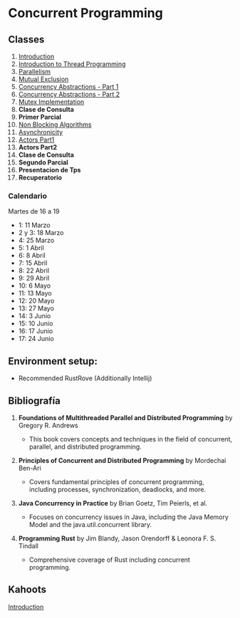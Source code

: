 # Concurrent Programming

## Classes


1. [Introduction](https://raw.githack.com/FacultadDeIngenieria/concurrency/main/slides/introduction.html)
2. [Introduction to Thread Programming](https://raw.githack.com/FacultadDeIngenieria/concurrency/main/slides/intro_java_rust.html)
3. [Parallelism](https://raw.githack.com/FacultadDeIngenieria/concurrency/main/slides/parallel.html)
4. [Mutual Exclusion](http://htmlpreview.github.io/?https://github.com/FacultadDeIngenieria/concurrency/blob/main/slides/mutex.html)
5. [Concurrency Abstractions - Part 1](https://raw.githack.com/FacultadDeIngenieria/concurrency/main/slides/abstractions1.html)
6. [Concurrency Abstractions - Part 2](https://raw.githack.com/FacultadDeIngenieria/concurrency/main/slides/abstractions2.html)
7. [Mutex Implementation](https://raw.githack.com/FacultadDeIngenieria/concurrency/main/slides/mutex-implementation.html)
8. **Clase de Consulta**
9. **Primer Parcial**
10. [Non Blocking Algorithms](https://raw.githack.com/FacultadDeIngenieria/concurrency/main/slides/nonblocking.html)
11. [Asynchronicity](https://raw.githack.com/FacultadDeIngenieria/concurrency/main/slides/async.html)
12. [Actors Part1](https://raw.githack.com/FacultadDeIngenieria/concurrency/main/slides/actors1.html)
13. **Actors Part2**
14. **Clase de Consulta**
15. **Segundo Parcial**
16. **Presentacion de Tps**
17. **Recuperatorio**


### Calendario
Martes de 16 a 19

- 1: 11 Marzo
- 2 y 3: 18 Marzo
- 4: 25 Marzo
- 5: 1 Abril
- 6: 8 Abril
- 7: 15 Abril
- 8: 22 Abril 
- 9: 29 Abril
- 10: 6 Mayo
- 11: 13 Mayo
- 12: 20 Mayo
- 13: 27 Mayo
- 14: 3 Junio
- 15: 10 Junio
- 16: 17 Junio
- 17: 24 Junio

## Environment setup:

- Recommended RustRove (Additionally Intellij)

## Bibliografía
1. **Foundations of Multithreaded Parallel and Distributed Programming** by Gregory R. Andrews
   * This book covers concepts and techniques in the field of concurrent, parallel, and distributed programming. 
2. **Principles of Concurrent and Distributed Programming** by Mordechai Ben-Ari
   * Covers fundamental principles of concurrent programming, including processes, synchronization, deadlocks, and more.

3. **Java Concurrency in Practice** by Brian Goetz, Tim Peierls, et al.
   * Focuses on concurrency issues in Java, including the Java Memory Model and the java.util.concurrent library.
 
4. **Programming Rust** by Jim Blandy, Jason Orendorff & Leonora F. S. Tindall
   * Comprehensive coverage of Rust including concurrent programming. 




## Kahoots

[Introduction](https://create.kahoot.it/share/introduction-to-concurrent-programming/dd6f4485-3286-4e98-a89b-469d40450099)
